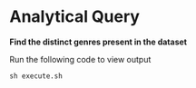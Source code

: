 # Analytical Query

**Find the distinct genres present in the dataset**

Run the following code to view output

```
sh execute.sh
```
